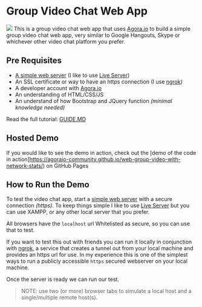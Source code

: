 # Group Video Chat Web App
![](https://miro.medium.com/max/1400/1*XEu9XT-U1RKmuTtz8k3qMQ.png)
This is a group video chat web app that uses [Agora.io](https://www.agora.io) to build a simple group video chat web app, very similar to Google Hangouts, Skype or whichever other video chat platform you prefer. 

## Pre Requisites
- [A simple web server](https://developer.mozilla.org/en-US/docs/Learn/Common_questions/set_up_a_local_testing_server) (I like to use [Live Server](https://marketplace.visualstudio.com/items?itemName=ritwickdey.LiveServer))
- An SSL certificate or way to have an https connection (I use [ngrok](https://ngrok.com))
- A developer account with [Agora.io](https://www.agora.io)
- An understanding of HTML/CSS/JS 
- An understand of how Bootstrap and JQuery function _(minimal knowledge needed)_

Read the full tutorial: [GUIDE.MD](/GUIDE.MD)

## Hosted Demo ##
If you would like to see the demo in action, check out the [demo of the code in action]https://agoraio-community.github.io/web-group-video-with-network-stats/) on GitHub Pages 

## How to Run the Demo ##
To test the video chat app, start a [simple web server](https://developer.mozilla.org/en-US/docs/Learn/Common_questions/set_up_a_local_testing_server) with a secure connection _(https)_. To keep things simple I like to use [Live Server](https://marketplace.visualstudio.com/items?itemName=ritwickdey.LiveServer) but you can use XAMPP, or any other local server that you prefer.

All browsers have the `localhost` url Whitelisted as secure, so you can use that to test. 

If you want to test this out with friends you can run it locally in conjunction with [ngrok](https://ngrok.com), a service that creates a tunnel out from your local machine and provides an https url for use. In my experience this is one of the simplest ways to run a publicly accessible `https` secured webserver on your local machine. 

Once the server is ready we can run our test.

>NOTE: use two (or more) browser tabs to simulate a local host and a single/multiple remote host(s).
